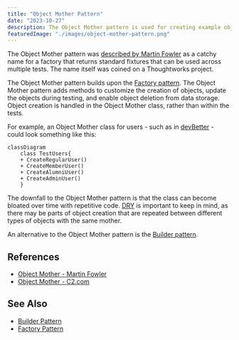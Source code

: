 ```yaml
---
title: "Object Mother Pattern"
date: "2023-10-27"
description: The Object Mother pattern is used for creating example objects in testing.
featuredImage: "./images/object-mother-pattern.png"
---
```


The Object Mother pattern was [described by Martin Fowler](https://martinfowler.com/bliki/ObjectMother.html) as a catchy name for a factory that returns standard fixtures that can be used across multiple tests. The name itself was coined on a Thoughtworks project.

The Object Mother pattern builds upon the [Factory pattern](/design-patterns/factory-pattern). The Object Mother pattern adds methods to customize the creation of objects, update the objects during testing, and enable object deletion from data storage. Object creation is handled in the Object Mother class, rather than within the tests.

For example, an Object Mother class for users - such as in [devBetter](https://devbetter.com) - could look something like this:

```mermaid
classDiagram
    class TestUsers{
    + CreateRegularUser()
    + CreateMemberUser()
    + CreateAlumniUser()    
    + CreateAdminUser()
    }
```

The downfall to the Object Mother pattern is that the class can become bloated over time with repetitive code. [DRY](/principles/dont-repeat-yourself) is important to keep in mind, as there may be parts of object creation that are repeated between different types of objects with the same mother.

An alternative to the Object Mother pattern is the [Builder pattern](/design-patterns/builder-pattern).

## References

- [Object Mother - Martin Fowler](https://martinfowler.com/bliki/ObjectMother.html)
- [Object Mother - C2.com](https://wiki.c2.com/?ObjectMother)

## See Also

- [Builder Pattern](/design-patterns/builder-pattern)
- [Factory Pattern](/design-patterns/factory-pattern)